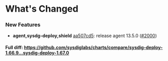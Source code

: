 # What's Changed

### New Features
- **agent,sysdg-deploy,shield** [aa507cd5](https://github.com/sysdiglabs/charts/commit/aa507cd50bde037ec9c407dd7282677641beafaa): release agent 13.5.0 ([#2000](https://github.com/sysdiglabs/charts/issues/2000))
#### Full diff: https://github.com/sysdiglabs/charts/compare/sysdig-deploy-1.66.9...sysdig-deploy-1.67.0
